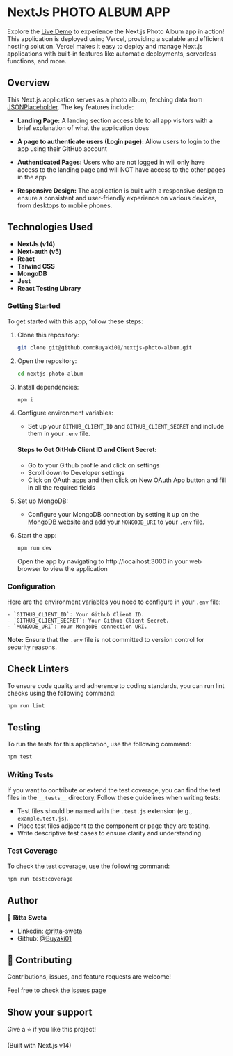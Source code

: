 # NextJs PHOTO ALBUM APP

Explore the [Live Demo](https://photo-album-woad-ten.vercel.app) to experience the Next.js Photo Album app in action! This application is deployed using Vercel, providing a scalable and efficient hosting solution. Vercel makes it easy to deploy and manage Next.js applications with built-in features like automatic deployments, serverless functions, and more.

## Overview
This Next.js application serves as a photo album, fetching data from [JSONPlaceholder](https://jsonplaceholder.typicode.com). The key features include:

- **Landing Page:** A landing section accessible to all app visitors with a brief explanation of what 
the application does

- **A page to authenticate users (Login page):** Allow users to login to the app using their GitHub account

- **Authenticated Pages:** Users who are not logged in will only have access to the landing page and will NOT have access to the other pages in the app

- **Responsive Design:** The application is built with a responsive design to ensure a consistent and user-friendly experience on various devices, from desktops to mobile phones.

## Technologies Used
- **NextJs (v14)**
- **Next-auth (v5)**
- **React**
- **Taiwind CSS**
- **MongoDB**
- **Jest**
- **React Testing Library**

### Getting Started
To get started with this app, follow these steps:

1. Clone this repository: 
    ```bash 
    git clone git@github.com:Buyaki01/nextjs-photo-album.git
    ```

2. Open the repository: 
    ```bash 
    cd nextjs-photo-album
    ```

3. Install dependencies: 
    ```bash 
    npm i
    ```

4. Configure environment variables:
    - Set up your `GITHUB_CLIENT_ID` and `GITHUB_CLIENT_SECRET` and include them in your `.env` file.

    #### Steps to Get GitHub Client ID and Client Secret:
    - Go to your Github profile and click on settings
    - Scroll down to Developer settings
    - Click on OAuth apps and then click on New OAuth App button and fill in all the required fields
    
5. Set up MongoDB:
   - Configure your MongoDB connection by setting it up on the [MongoDB website](https://www.mongodb.com) and add your `MONGODB_URI` to your `.env` file.
     
6. Start the app: 
    ```bash 
    npm run dev
    ``` 
    Open the app by navigating to http://localhost:3000 in your web browser to view the application

### Configuration
Here are the environment variables you need to configure in your `.env` file:

    - `GITHUB_CLIENT_ID`: Your Github Client ID.
    - `GITHUB_CLIENT_SECRET`: Your Github Client Secret.
    - `MONGODB_URI`: Your MongoDB connection URI.

**Note:** Ensure that the `.env` file is not committed to version control for security reasons.

## Check Linters
To ensure code quality and adherence to coding standards, you can run lint checks using the following command:
```bash
npm run lint
```

## Testing
To run the tests for this application, use the following command:
```bash
npm test
```

### Writing Tests

If you want to contribute or extend the test coverage, you can find the test files in the `__tests__` directory. Follow these guidelines when writing tests:

- Test files should be named with the `.test.js` extension (e.g., `example.test.js`).
- Place test files adjacent to the component or page they are testing.
- Write descriptive test cases to ensure clarity and understanding.

### Test Coverage

To check the test coverage, use the following command:
```bash
npm run test:coverage
```

## Author
👤 **Ritta Sweta**

- Linkedin: [@ritta-sweta](https://www.linkedin.com/in/ritta-sweta)
- Github: [@Buyaki01](https://github.com/Buyaki01)

## 🤝 Contributing

Contributions, issues, and feature requests are welcome!

Feel free to check the [issues page](https://github.com/Buyaki01/nextjs-photo-album/issues)

## Show your support

Give a ⭐️ if you like this project!

(Built with Next.js v14)